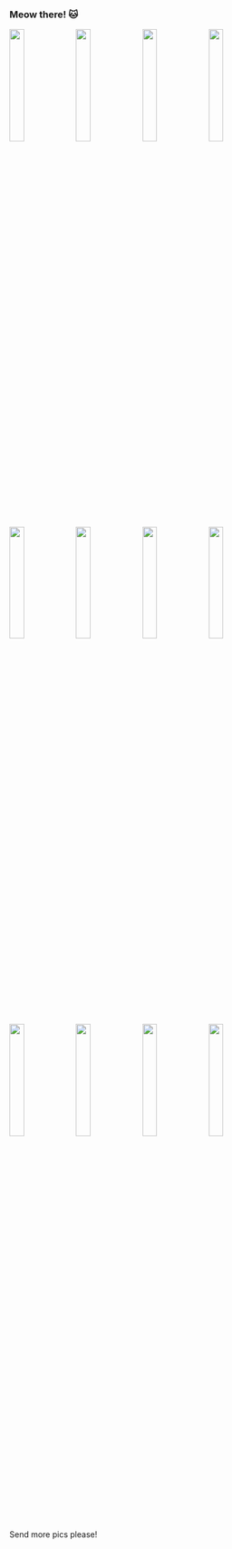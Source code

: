 ### Meow there! 🐱

<p>
  <img float="left" width="22.5%" height="auto" src="https://user-images.githubusercontent.com/34602686/87715698-06c48200-c7ae-11ea-86c3-22cafb514acf.jpg" />
  <img width="22.5%" src="https://user-images.githubusercontent.com/34602686/87715819-35425d00-c7ae-11ea-91e6-efd4c280719a.jpg" />
  <img width="22.5%" src="https://user-images.githubusercontent.com/34602686/87716421-21e3c180-c7af-11ea-9bd5-f48ea2dccd8b.jpg" />
  <img width="22.5%" src="https://user-images.githubusercontent.com/34602686/87716438-25774880-c7af-11ea-9490-f43885c469e9.jpg" />
  <img width="22.5%" src="https://user-images.githubusercontent.com/34602686/87716436-25774880-c7af-11ea-8bc8-36bafaec495e.jpg" />
  <img width="22.5%" src="https://user-images.githubusercontent.com/34602686/87716432-24461b80-c7af-11ea-8ea0-03013b1d7221.jpg" />
  <img width="22.5%" src="https://user-images.githubusercontent.com/34602686/87716427-23ad8500-c7af-11ea-990c-189254cc2091.jpg" />
  <img width="22.5%" src="https://user-images.githubusercontent.com/34602686/87716426-23ad8500-c7af-11ea-9390-0bd73a5ecd2d.jpg" />
  <img width="22.5%" src="https://user-images.githubusercontent.com/34602686/87716424-2314ee80-c7af-11ea-9cdc-c7855fc41eb5.jpg" />
  <img width="22.5%" src="https://user-images.githubusercontent.com/34602686/87716423-227c5800-c7af-11ea-9fc8-aa7b2c31448d.jpg" />
  <img width="22.5%" src="https://user-images.githubusercontent.com/34602686/87717681-16919580-c7b1-11ea-8ef6-8cda8e072de3.jpg" />
  <img width="22.5%" src="https://user-images.githubusercontent.com/34602686/87717749-345efa80-c7b1-11ea-8ca0-3998d84c3f22.png" />
</p>

Send more pics please!
